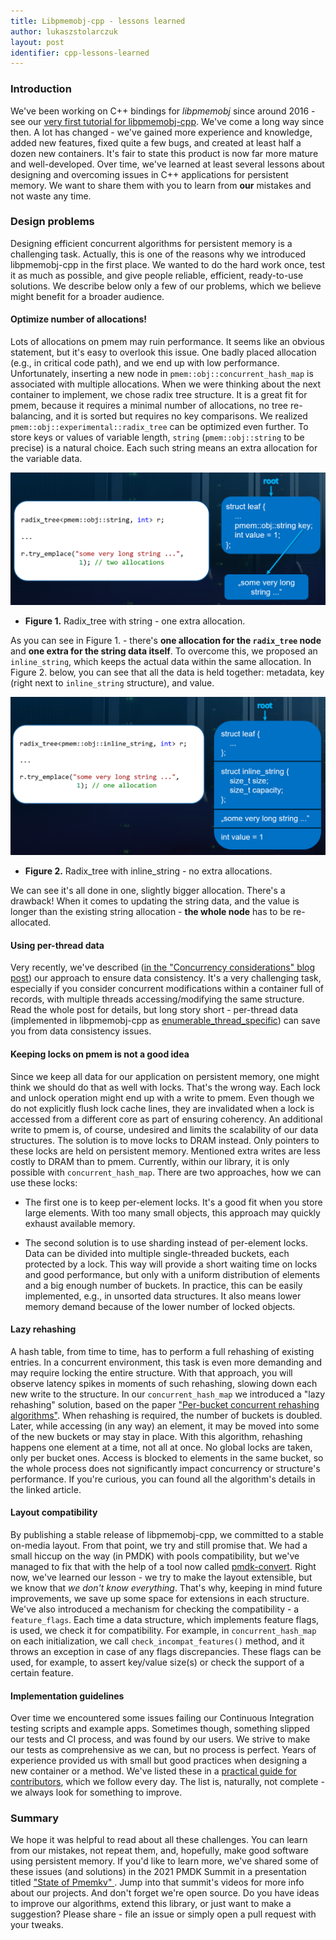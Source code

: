 ```yaml
---
title: Libpmemobj-cpp - lessons learned
author: lukaszstolarczuk
layout: post
identifier: cpp-lessons-learned
---
```


### Introduction

We've been working on C++ bindings for *libpmemobj* since around 2016 - see our [very first
tutorial for libpmemobj-cpp][cpp_tutorial_blog]. We've come a long way since then. A lot has
changed - we've gained more experience and knowledge, added new features, fixed quite a few
bugs, and created at least half a dozen new containers. It's fair to state this product is now
far more mature and well-developed. Over time, we've learned at least several lessons about
designing and overcoming issues in C++ applications for persistent memory. We want to share
them with you to learn from **our** mistakes and not waste any time.

### Design problems

Designing efficient concurrent algorithms for persistent memory is a challenging task.
Actually, this is one of the reasons why we introduced libpmemobj-cpp in the first place.
We wanted to do the hard work once, test it as much as possible, and give people reliable,
efficient, ready-to-use solutions. We describe below only a few of our problems, which
we believe might benefit for a broader audience.

#### Optimize number of allocations!

Lots of allocations on pmem may ruin performance. It seems like an obvious statement, but
it's easy to overlook this issue. One badly placed allocation (e.g., in critical
code path), and we end up with low performance. Unfortunately, inserting a new node in
`pmem::obj::concurrent_hash_map` is associated with multiple allocations.
When we were thinking about the next container to implement, we chose radix tree structure.
It is a great fit for pmem, because it requires a minimal number of allocations, no tree
re-balancing, and it is sorted but requires no key comparisons. We realized
`pmem::obj::experimental::radix_tree` can be optimized even further. To store keys or
values of variable length, `string` (`pmem::obj::string` to be precise) is a natural
choice. Each such string means an extra allocation for the variable data.

![Radix tree with string](/assets/cpp_lessons_string.png "Radix tree with string")
* **Figure 1.** Radix_tree with string - one extra allocation.

As you can see in Figure 1. - there's **one allocation for the `radix_tree` node**
and **one extra for the string data itself**. To overcome this, we proposed an
`inline_string`, which keeps the actual data within the same allocation. In Figure 2.
below, you can see that all the data is held together: metadata, key
(right next to `inline_string` structure), and value.

![Radix tree with inline_string](/assets/cpp_lessons_inline_string.png "Radix tree with inline_string")
* **Figure 2.** Radix_tree with inline_string - no extra allocations.

We can see it's all done in one, slightly bigger allocation. There's a drawback! When
it comes to updating the string data, and the value is longer than the existing string
allocation - **the whole node** has to be re-allocated.

#### Using per-thread data

Very recently, we've described ([in the "Concurrency considerations" blog post][concurrency_blog])
our approach to ensure data consistency. It's a very challenging task, especially if
you consider concurrent modifications within a container full of records, with multiple
threads accessing/modifying the same structure. Read the whole post for details,
but long story short - per-thread data (implemented in libpmemobj-cpp as
[enumerable_thread_specific][ptls_docs]) can save you from data consistency issues.

#### Keeping locks on pmem is not a good idea

Since we keep all data for our application on persistent memory, one might think we should
do that as well with locks. That's the wrong way. Each lock and unlock operation might end up
with a write to pmem. Even though we do not explicitly flush lock cache lines, they are
invalidated when a lock is accessed from a different core as part of ensuring coherency.
An additional write to pmem is, of course, undesired and limits the scalability of our data
structures. The solution is to move locks to DRAM instead. Only pointers to these locks
are held on persistent memory. Mentioned extra writes are less costly to DRAM than to pmem.
Currently, within our library, it is only possible with `concurrent_hash_map`. There are
two approaches, how we can use these locks:

* The first one is to keep per-element locks. It's a good fit when you store large
elements. With too many small objects, this approach may quickly exhaust available memory.

* The second solution is to use sharding instead of per-element locks. Data can be divided
into multiple single-threaded buckets, each protected by a lock. This way will provide
a short waiting time on locks and good performance, but only with a uniform distribution of
elements and a big enough number of buckets. In practice, this can be easily implemented,
e.g., in unsorted data structures. It also means lower memory demand because of the lower
number of locked objects.

#### Lazy rehashing

A hash table, from time to time, has to perform a full rehashing of existing entries.
In a concurrent environment, this task is even more demanding and may require locking
the entire structure. With that approach, you will observe latency spikes in moments
of such rehashing, slowing down each new write to the structure. In our
`concurrent_hash_map` we introduced a "lazy rehashing" solution, based on the paper
["Per-bucket concurrent rehashing algorithms"][rehashing_pdf]. When rehashing
is required, the number of buckets is doubled. Later, while accessing (in any way)
an element, it may be moved into some of the new buckets or may stay in place. With
this algorithm, rehashing happens one element at a time, not all at once. No global
locks are taken, only per bucket ones. Access is blocked to elements in the same
bucket, so the whole process does not significantly impact concurrency or structure's
performance. If you're curious, you can found all the algorithm's details in the
linked article.

#### Layout compatibility

By publishing a stable release of libpmemobj-cpp, we committed to a stable on-media layout.
From that point, we try and still promise that. We had a small hiccup on the way (in PMDK)
with pools compatibility, but we've managed to fix that with the help of a tool now called
[pmdk-convert][pmdk_convert_blog]. Right now, we've learned our lesson - we try to make the
layout extensible, but we know that *we don't know everything*. That's why, keeping in mind
future improvements, we save up some space for extensions in each structure. We've also
introduced a mechanism for checking the compatibility - a `feature_flags`. Each time a data
structure, which implements feature flags, is used, we check it for compatibility. For example,
in `concurrent_hash_map` on each initialization, we call `check_incompat_features()` method,
and it throws an exception in case of any flags discrepancies. These flags can be used,
for example, to assert key/value size(s) or check the support of a certain feature.

#### Implementation guidelines

Over time we encountered some issues failing our Continuous Integration testing scripts
and example apps. Sometimes though, something slipped our tests and CI process, and was
found by our users. We strive to make our tests as comprehensive as we can, but no process
is perfect. Years of experience provided us with small but good practices when designing
a new container or a method. We've listed these in a
[practical guide for contributors][container_contrib], which we follow every day.
The list is, naturally, not complete - we always look for something to improve.

### Summary

We hope it was helpful to read about all these challenges. You can learn from our mistakes,
not repeat them, and, hopefully, make good software using persistent memory. If you'd like
to learn more, we've shared some of these issues (and solutions) in the 2021 PMDK Summit
in a presentation titled ["State of Pmemkv" ][summit_state_pmemkv]. Jump into that summit's
videos for more info about our projects. And don't forget we're open source. Do you have
ideas to improve our algorithms, extend this library, or just want to make a suggestion?
Please share - file an issue or simply open a pull request with your tweaks.


[cpp_tutorial_blog]: https://pmem.io/2016/01/12/cpp-01.html
[concurrency_blog]: https://pmem.io/2021/09/17/concurrency.html
[ptls_docs]: https://pmem.io/libpmemobj-cpp/master/doxygen/classpmem_1_1detail_1_1enumerable__thread__specific.html
[rehashing_pdf]: https://arxiv.org/ftp/arxiv/papers/1509/1509.02235.pdf
[pmdk_convert_blog]: https://pmem.io/2019/02/01/pool-conversion-tool.html
[container_contrib]: https://github.com/pmem/libpmemobj-cpp/blob/master/CONTRIBUTING.md#implementing-persistent-containers
[summit_state_pmemkv]: https://pmem.io/pmdksummit2021/
